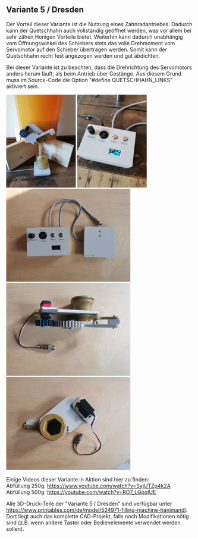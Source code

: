 ## Variante 5 / Dresden 

Der Vorteil dieser Variante ist die Nutzung eines Zahnradantriebes. Dadurch kann der Quetschhahn auch vollständig geöffnet werden, was vor allem bei sehr zähen Honigen Vorteile bietet. Weiterhin kann dadurch unabhängig vom Öffnungswinkel des Schiebers stets das volle Drehmoment vom Servomotor auf den Schieber übertragen werden. Somit kann der Quetschhahn recht fest angezogen werden und gut abdichten.

Bei dieser Variante ist zu beachten, dass die Drehrichtung des Servomotors anders herum läuft, als beim Antrieb über Gestänge. Aus diesem Grund muss im Source-Code die Option "#define QUETSCHHAHN_LINKS" aktiviert sein. 

<img src="./hanimandl-dresden-1.jpg" height="250">  <img src="./hanimandl-dresden-2.jpg" height="250">  
<img src="./hanimandl-dresden-3.jpg" height="250">  <img src="./hanimandl-dresden-5.jpg" height="250">  <img src="./hanimandl-dresden-4.jpg" height="250"> 

Einige Videos dieser Variante in Aktion sind hier zu finden: \
Abfüllung 250g: https://www.youtube.com/watch?v=SyjUTZp4k2A \
Abfüllung 500g: https://youtube.com/watch?v=RO7_LGpqIUE

Alle 3D-Druck-Teile der "Variante 5 / Dresden" sind verfügbar unter https://www.printables.com/de/model/524971-filling-machine-hanimandl. Dort liegt auch das komplette CAD-Projekt, falls noch Modifikationen nötig sind (z.B. wenn andere Taster oder Bedienelemente verwendet werden sollen).
